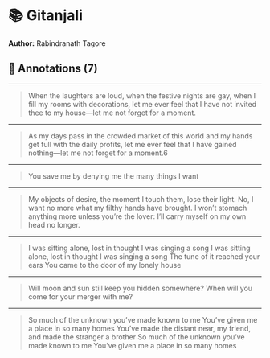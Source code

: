 # 📚 Gitanjali

**Author:** Rabindranath Tagore  

## 📝 Annotations (7)

---


> When the laughters are loud, when the festive nights are gay, when I fill my rooms with decorations, let me ever feel that I have not invited thee to my house—let me not forget for a moment.  

---


> As my days pass in the crowded market of this world and my hands get full with the daily profits, let me ever feel that I have gained nothing—let me not forget for a moment.6  

---


> You save me by denying me
the many things I want  

---


> My objects of desire,
the moment I touch them,
lose their light.
No, I want no more
what my filthy hands
have brought.
I won’t stomach anything more
unless you’re the lover:
I’ll carry myself on my own head
no longer.  

---


> I was sitting alone, lost in thought
I was singing a song
I was sitting alone, lost in thought
I was singing a song
The tune of it reached your ears
You came to the door of my lonely house  

---


> Will moon and sun still keep you
hidden somewhere?
When will you come for your merger with me?  

---


> So much of the unknown
you’ve made known to me
You’ve given me a place in so many homes
You’ve made the distant near, my friend,
and made the stranger a brother
So much of the unknown
you’ve made known to me
You’ve given me a place in so many homes  


